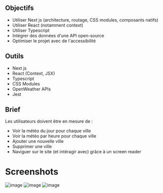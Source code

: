 ## Objectifs

- Utiliser Next js (architecture, routage, CSS modules, composants natifs)
- Utiliser React (notamment context)
- Utiliser Typescript
- Intégrer des données d'une API open-source
- Optimiser le projet avec de l'accessibilité

## Outils

- Next js
- React (Context, JSX)
- Typescript
- CSS Modules
- OpenWeather APIs
- Jest

## Brief

Les utilisateurs doivent être en mesure de :
- Voir la météo du jour pour chaque ville
- Voir la météo par heure pour chaque ville
- Ajouter une nouvelle ville
- Supprimer une ville
- Naviguer sur le site (et intéragir avec) grâce à un screen reader


# Screenshots
![image](https://github.com/anais-jouanny/meteo-widget/assets/104211515/b45b128d-98f2-4dd9-9091-d3f0a3785df5)
![image](https://github.com/anais-jouanny/meteo-widget/assets/104211515/bbdc4d95-d240-4b77-849e-2fad253e755d)
![image](https://github.com/anais-jouanny/meteo-widget/assets/104211515/52e1fd4c-b0e1-4433-8e34-8f8abdc5d89b)



